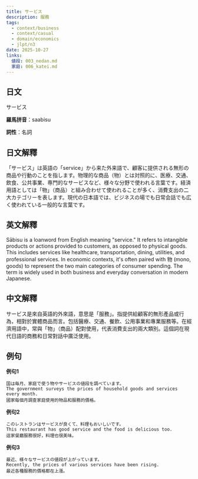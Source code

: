 ```yaml
---
title: サービス
description: 服務
tags:
  - context/business
  - context/casual
  - domain/economics
  - jlpt/n3
date: 2025-10-27
links:
  値段: 003_nedan.md
  家庭: 006_katei.md
---
```


## 日文
サービス

**羅馬拼音**：saabisu

**詞性**：名詞

## 日文解釋
「サービス」は英語の「service」から来た外来語で、顧客に提供される無形の商品や行動のことを指します。物理的な商品（物）とは対照的に、医療、交通、飲食、公共事業、専門的なサービスなど、様々な分野で使われる言葉です。経済用語としては「物」（商品）と組み合わせて使われることが多く、消費支出の二大カテゴリーを表します。現代の日本語では、ビジネスの場でも日常会話でも広く使われている一般的な言葉です。

## 英文解釋
Sābisu is a loanword from English meaning "service." It refers to intangible products or actions provided to customers, as opposed to physical goods. This includes services like healthcare, transportation, dining, utilities, and professional services. In economic contexts, it's often paired with 物 (mono, goods) to represent the two main categories of consumer spending. The term is widely used in both business and everyday conversation in modern Japanese.

## 中文解釋
サービス是來自英語的外來語，意思是「服務」。指提供給顧客的無形產品或行為，相對於實體商品而言。包括醫療、交通、餐飲、公用事業和專業服務等。在經濟用語中，常與「物」（商品）配對使用，代表消費支出的兩大類別。這個詞在現代日語的商務和日常對話中廣泛使用。

## 例句

**例句1**
```
国は毎月、家庭で使う物やサービスの値段を調べています。
The government surveys the prices of household goods and services every month.
國家每個月調查家庭使用的物品和服務的價格。
```

**例句2**
```
このレストランはサービスが良くて、料理もおいしいです。
This restaurant has good service and the food is delicious too.
這家餐廳服務很好，料理也很美味。
```

**例句3**
```
最近、様々なサービスの値段が上がっています。
Recently, the prices of various services have been rising.
最近各種服務的價格都在上漲。
```
